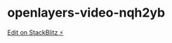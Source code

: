# openlayers-video-nqh2yb

[Edit on StackBlitz ⚡️](https://stackblitz.com/edit/openlayers-video-nqh2yb)